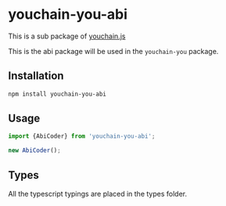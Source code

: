 # youchain-you-abi

This is a sub package of [youchain.js][repo]

This is the abi package will be used in the `youchain-you` package.

## Installation

```bash
npm install youchain-you-abi
```

## Usage

```js
import {AbiCoder} from 'youchain-you-abi';

new AbiCoder();
```

## Types

All the typescript typings are placed in the types folder.

[repo]: https://github.com/youchainhq/youchain.js
